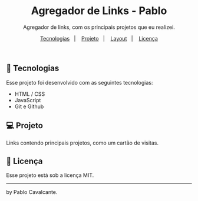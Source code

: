 <h1 align="center"> Agregador de Links - Pablo </h1>


<p align="center">
Agregador de links, com os principais projetos que eu realizei.
</p>


<p align="center">
  <a href="#-tecnologias">Tecnologias</a>&nbsp;&nbsp;&nbsp;|&nbsp;&nbsp;&nbsp;
  <a href="#-projeto">Projeto</a>&nbsp;&nbsp;&nbsp;|&nbsp;&nbsp;&nbsp;
  <a href="#-layout">Layout</a>&nbsp;&nbsp;&nbsp;|&nbsp;&nbsp;&nbsp;
  <a href="#memo-licença">Licença</a>
</p>

<br>

## 🚀 Tecnologias

Esse projeto foi desenvolvido com as seguintes tecnologias:

- HTML / CSS
- JavaScript
- Git e Github

## 💻 Projeto

Links contendo principais projetos, como um cartão de visitas.

## :memo: Licença

Esse projeto está sob a licença MIT.

---

by Pablo Cavalcante.

